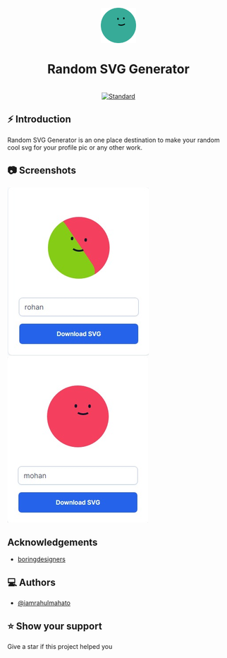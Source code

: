 <p align="center">
    <img alt="" height="80" src="./img/logo2.svg">
  </a>
</p>
<h1 align="center"> Random SVG Generator</h1>

<div align="center">
</div>

<br />

<div align="center">
  <!-- Standard -->
  <a href="https://standardjs.com">
    <img src="https://img.shields.io/badge/code%20style-standard-brightgreen.svg?style=flat-square"
      alt="Standard" />
  </a>
</div>

## ⚡️  Introduction
Random SVG Generator is an one place destination to make your random cool svg for your profile pic or any other work.


## 📷 Screenshots

![ss1](./img/Web%20capture_7-4-2022_55318_127.0.0.1.jpeg)
![ss2](./img/Web%20capture_7-4-2022_55339_127.0.0.1.jpeg)

## Acknowledgements

 - [boringdesigners](https://github.com/boringdesigners)

## ‎‍💻 Authors

- [@iamrahulmahato](https://www.github.com/iamrahulmahato)

## ⭐️ Show your support

Give a star if this project helped you